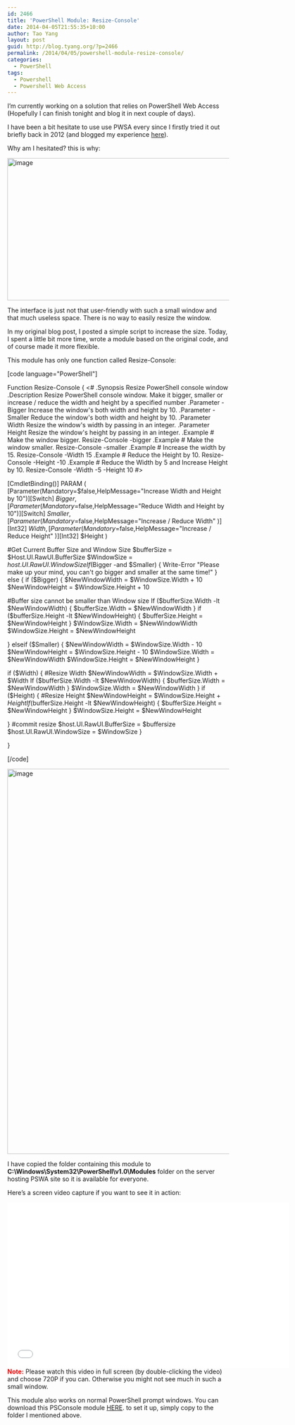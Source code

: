 ```yaml
---
id: 2466
title: 'PowerShell Module: Resize-Console'
date: 2014-04-05T21:55:35+10:00
author: Tao Yang
layout: post
guid: http://blog.tyang.org/?p=2466
permalink: /2014/04/05/powershell-module-resize-console/
categories:
  - PowerShell
tags:
  - Powershell
  - Powershell Web Access
---
```

I’m currently working on a solution that relies on PowerShell Web Access (Hopefully I can finish tonight and blog it in next couple of days).

I have been a bit hesitate to use use PWSA every since I firstly tried it out briefly back in 2012 (and blogged my experience <a href="http://blog.tyang.org/2012/11/10/my-first-impression-on-powershell-web-access/">here</a>).

Why am I hesitated? this is why:

<a href="http://blog.tyang.org/wp-content/uploads/2014/04/image6.png"><img style="display: inline; border: 0px;" title="image" alt="image" src="http://blog.tyang.org/wp-content/uploads/2014/04/image_thumb6.png" width="580" height="323" border="0" /></a>

The interface is just not that user-friendly with such a small window and that much useless space. There is no way to easily resize the window.

In my original blog post, I posted a simple script to increase the size. Today, I spent a little bit more time, wrote a module based on the original code, and of course made it more flexible.

This module has only one function called Resize-Console:

[code language="PowerShell"]

Function Resize-Console
{
&lt;#  .Synopsis Resize PowerShell console window .Description Resize PowerShell console window. Make it bigger, smaller or increase / reduce the width and height by a specified number .Parameter -Bigger Increase the window's both width and height by 10. .Parameter -Smaller Reduce the window's both width and height by 10. .Parameter Width Resize the window's width by passing in an integer. .Parameter Height Resize the window's height by passing in an integer. .Example # Make the window bigger. Resize-Console -bigger  .Example # Make the window smaller. Resize-Console -smaller  .Example # Increase the width by 15. Resize-Console -Width 15  .Example # Reduce the Height by 10. Resize-Console -Height -10  .Example # Reduce the Width by 5 and Increase Height by 10. Resize-Console -Width -5 -Height 10 #&gt;

[CmdletBinding()]
PARAM (
[Parameter(Mandatory=$false,HelpMessage=&quot;Increase Width and Height by 10&quot;)][Switch] $Bigger,
[Parameter(Mandatory=$false,HelpMessage=&quot;Reduce Width and Height by 10&quot;)][Switch] $Smaller,
[Parameter(Mandatory=$false,HelpMessage=&quot;Increase / Reduce Width&quot; )][Int32] $Width,
[Parameter(Mandatory=$false,HelpMessage=&quot;Increase / Reduce Height&quot; )][Int32] $Height
)

#Get Current Buffer Size and Window Size
$bufferSize = $Host.UI.RawUI.BufferSize
$WindowSize = $host.UI.RawUI.WindowSize
If ($Bigger -and $Smaller)
{
Write-Error &quot;Please make up your mind, you can't go bigger and smaller at the same time!&quot;
} else {
if ($Bigger)
{
$NewWindowWidth = $WindowSize.Width + 10
$NewWindowHeight = $WindowSize.Height + 10

#Buffer size cannot be smaller than Window size
If ($bufferSize.Width -lt $NewWindowWidth)
{
$bufferSize.Width = $NewWindowWidth
}
if ($bufferSize.Height -lt $NewWindowHeight)
{
$bufferSize.Height = $NewWindowHeight
}
$WindowSize.Width = $NewWindowWidth
$WindowSize.Height = $NewWindowHeight

} elseif ($Smaller)
{
$NewWindowWidth = $WindowSize.Width - 10
$NewWindowHeight = $WindowSize.Height - 10
$WindowSize.Width = $NewWindowWidth
$WindowSize.Height = $NewWindowHeight
}

if ($Width)
{
#Resize Width
$NewWindowWidth = $WindowSize.Width + $Width
If ($bufferSize.Width -lt $NewWindowWidth)
{
$bufferSize.Width = $NewWindowWidth
}
$WindowSize.Width = $NewWindowWidth
}
if ($Height)
{
#Resize Height
$NewWindowHeight = $WindowSize.Height + $Height
If ($bufferSize.Height -lt $NewWindowHeight)
{
$bufferSize.Height = $NewWindowHeight
}
$WindowSize.Height = $NewWindowHeight

}
#commit resize
$host.UI.RawUI.BufferSize = $buffersize
$host.UI.RawUI.WindowSize = $WindowSize
}

}

[/code]

<a href="http://blog.tyang.org/wp-content/uploads/2014/04/image7.png"><img style="display: inline; border: 0px;" title="image" alt="image" src="http://blog.tyang.org/wp-content/uploads/2014/04/image_thumb7.png" width="580" height="874" border="0" /></a>

I have copied the folder containing this module to <strong>C:\Windows\System32\PowerShell\v1.0\Modules</strong> folder on the server hosting PSWA site so it is available for everyone.

Here’s a screen video capture if you want to see it in action:
<iframe src="//www.youtube.com/embed/HwS20Ahe2lc" height="375" width="640" allowfullscreen="" frameborder="0"></iframe>
<span style="color: #ff0000;"><strong>Note:</strong></span> Please watch this video in full screen (by double-clicking the video) and choose 720P if you can. Otherwise you might not see much in such a small window.

This module also works on normal PowerShell prompt windows. You can download this PSConsole module <a href="http://blog.tyang.org/wp-content/uploads/2014/04/PSConsole.zip">HERE</a>. to set it up, simply copy to the folder I mentioned above.